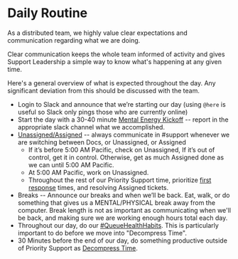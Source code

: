 # Daily Routine

As a distributed team, we highly value clear expectations and communication regarding what we are doing.

Clear communication keeps the whole team informed of activity and gives Support Leadership a simple way to know what's happening at any given time.

Here's a general overview of what is expected throughout the day. Any significant deviation from this should be discussed with the team.

* Login to Slack and announce that we’re starting our day \(using `@here` is useful so Slack only pings those who are currently online\)
* Start the day with a 30-40 minute [Mental Energy Kickoff](mental-energy-kickoff.md) -- report in the appropriate slack channel what we accomplished.
* [Unassigned/Assigned](unassigned-vs-assigned.md) -- always communicate in \#support whenever we are switching between Docs, or Unassigned, or Assigned
  * If it’s before 5:00 AM Pacific, check on Unassigned, If it’s out of control, get it in control. Otherwise, get as much Assigned done as we can until 5:00 AM Pacific.
  * At 5:00 AM Pacific, work on Unassigned.
  * Throughout the rest of our Priority Support time, prioritize [first response](../principles-of-providing-excellent-support/providing-effective-first-response.md) times, and resolving Assigned tickets.
* Breaks -- Announce our breaks and when we’ll be back. Eat, walk, or do something that gives us a MENTAL/PHYSICAL break away from the computer. Break length is not as important as communicating when we'll be back, and making sure we are working enough hours total each day. 
* Throughout our day, do our [\#QueueHealthHabits](queue-health-habits.md). This is particularly important to do before we move into "Decompress Time".
* 30 Minutes before the end of our day, do something productive outside of Priority Support as [Decompress Time](decompress-time.md). 

